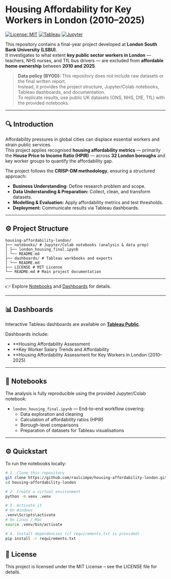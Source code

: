 # Housing Affordability for Key Workers in London (2010–2025)

[![License: MIT](https://img.shields.io/badge/License-MIT-green.svg)](LICENSE)
[![Tableau](https://img.shields.io/badge/Tableau-Public-blue.svg)](https://public.tableau.com/app/profile/raul.c1685/vizzes)
[![Jupyter](https://img.shields.io/badge/Jupyter-Notebook-orange.svg)](https://github.com/raulcimpe/housing-affordability-london/blob/main/notebooks/london_housing_final.ipynb)

This repository contains a final-year project developed at **London South Bank University (LSBU)**.  
It investigates to what extent **key public sector workers in London** — teachers, NHS nurses, and TfL bus drivers — are excluded from **affordable home ownership** between **2010 and 2025**.

> **Data policy (BYOD):** This repository does not include raw datasets or the final written report.  
> Instead, it provides the project structure, Jupyter/Colab notebooks, Tableau dashboards, and documentation.  
> To replicate results, use public UK datasets (ONS, NHS, DfE, TfL) with the provided notebooks.

---

## 🔍 Introduction
Affordability pressures in global cities can displace essential workers and strain public services.  
This project applies recognised **housing affordability metrics** — primarily the **House Price to Income Ratio (HPIR)** — across **32 London boroughs** and key worker groups to quantify the affordability gap.

The project follows the **CRISP-DM methodology**, ensuring a structured approach:
- **Business Understanding:** Define research problem and scope.  
- **Data Understanding & Preparation:** Collect, clean, and transform datasets.  
- **Modelling & Evaluation:** Apply affordability metrics and test thresholds.  
- **Deployment:** Communicate results via Tableau dashboards.  

---

## ⚙️ Project Structure
```
housing-affordability-london/
├── notebooks/ # Jupyter/Colab notebooks (analysis & data prep)
│ ├── london_housing_final.ipynb
│ └── README.md
├── dashboards/ # Tableau workbooks and exports
│ └── README.md
├── LICENSE # MIT License
└── README.md # Main project documentation
```
---


👉 Explore [Notebooks](notebooks/README.md) and [Dashboards](dashboards/README.md) for details.

---

## 📊 Dashboards
Interactive Tableau dashboards are available on **[Tableau Public](https://public.tableau.com/app/profile/raul.c1685/vizzes)**.

Dashboards include:
- **Housing Affordability Assessment 
- **Key Worker Salary Trends and Affordability 
- **Housing Affordability Assessment for Key Workers in London (2010–2025) 

---

## 📒 Notebooks
The analysis is fully reproducible using the provided Jupyter/Colab notebook:

- `london_housing_final.ipynb` — End-to-end workflow covering:
  - Data exploration and cleaning  
  - Calculation of affordability ratios (HPIR)  
  - Borough-level comparisons  
  - Preparation of datasets for Tableau visualisations  

---

## ⚙️ Quickstart
To run the notebooks locally:

```bash
# 1. Clone this repository
git clone https://github.com/raulcimpe/housing-affordability-london.git
cd housing-affordability-london

# 2. Create a virtual environment
python -m venv .venv

# 3. Activate it
# On Windows
.venv\Scripts\activate
# On Linux / Mac
source .venv/bin/activate

# 4. Install dependencies (if requirements.txt is provided)
pip install -r requirements.txt
```
## 📜 License
This project is licensed under the MIT License – see the LICENSE file for details.






